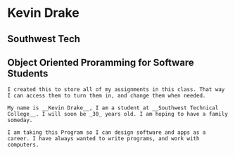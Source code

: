#   Kevin Drake
##  Southwest Tech
##  Object Oriented Proramming for Software Students
    I created this to store all of my assignments in this class. That way I can access them to turn them in, and change them when needed.

    My name is __Kevin Drake__, I am a student at __Southwest Technical College__. I will soon be _30_ years old. I am hoping to have a family someday.
    
    I am taking this Program so I can design software and apps as a career. I have always wanted to write programs, and work with computers. 